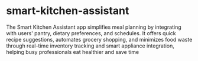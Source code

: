 # smart-kitchen-assistant
The Smart Kitchen Assistant app simplifies meal planning by integrating with users' pantry, dietary preferences, and schedules. It offers quick recipe suggestions, automates grocery shopping, and minimizes food waste through real-time inventory tracking and smart appliance integration, helping busy professionals eat healthier and save time​
